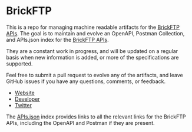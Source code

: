 # BrickFTPThis is a repo for managing machine readable artifacts for the [BrickFTP APIs](http://brickftp.com). The goal is to maintain and evolve an OpenAPI, Postman Collection, and APIs.json index for the [BrickFTP APIs](http://brickftp.com).They are a constant work in progress, and will be updated on a regular basis when new information is added, or more of the specifications are supported.Feel free to submit a pull request to evolve any of the artifacts, and leave GitHub issues if you have any questions, comments, or feedback.- [Website](http://brickftp.com)- [Developer](http://brickftp.com)- [Twitter](https://twitter.com/brickftp)The [APIs.json](https://github.com/api-evangelist/brickftp/blob/master/apis.json) index provides links to all the relevant links for the BrickFTP APIs, including the OpenAPI and Postman if they are present.